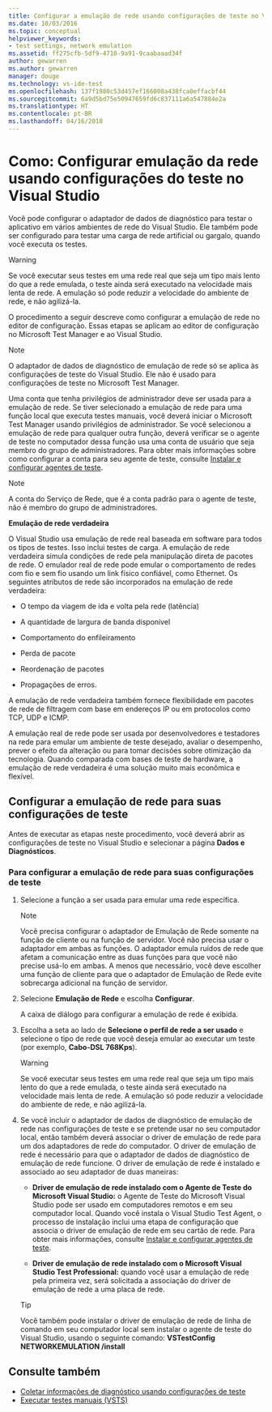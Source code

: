```yaml
---
title: Configurar a emulação de rede usando configurações de teste no Visual Studio | Microsoft Docs
ms.date: 10/03/2016
ms.topic: conceptual
helpviewer_keywords:
- test settings, network emulation
ms.assetid: ff275cfb-5df9-4710-9a91-9caabaaad34f
author: gewarren
ms.author: gewarren
manager: douge
ms.technology: vs-ide-test
ms.openlocfilehash: 137f1980c53d457ef166008a438fca0effacbf44
ms.sourcegitcommit: 6a9d5bd75e50947659fd6c837111a6a547884e2a
ms.translationtype: HT
ms.contentlocale: pt-BR
ms.lasthandoff: 04/16/2018
---
```

# <a name="how-to-configure-network-emulation-using-test-settings-in-visual-studio"></a>Como: Configurar emulação da rede usando configurações do teste no Visual Studio

Você pode configurar o adaptador de dados de diagnóstico para testar o aplicativo em vários ambientes de rede do Visual Studio. Ele também pode ser configurado para testar uma carga de rede artificial ou gargalo, quando você executa os testes.

> [!WARNING]
> Se você executar seus testes em uma rede real que seja um tipo mais lento do que a rede emulada, o teste ainda será executado na velocidade mais lenta de rede. A emulação só pode reduzir a velocidade do ambiente de rede, e não agilizá-la.

 O procedimento a seguir descreve como configurar a emulação de rede no editor de configuração. Essas etapas se aplicam ao editor de configuração no Microsoft Test Manager e ao Visual Studio.

> [!NOTE]
> O adaptador de dados de diagnóstico de emulação de rede só se aplica às configurações de teste do Visual Studio. Ele não é usado para configurações de teste no Microsoft Test Manager.

Uma conta que tenha privilégios de administrador deve ser usada para a emulação de rede. Se tiver selecionado a emulação de rede para uma função local que executa testes manuais, você deverá iniciar o Microsoft Test Manager usando privilégios de administrador. Se você selecionou a emulação de rede para qualquer outra função, deverá verificar se o agente de teste no computador dessa função usa uma conta de usuário que seja membro do grupo de administradores. Para obter mais informações sobre como configurar a conta para seu agente de teste, consulte [Instalar e configurar agentes de teste](../test/lab-management/install-configure-test-agents.md).

> [!NOTE]
> A conta do Serviço de Rede, que é a conta padrão para o agente de teste, não é membro do grupo de administradores.

 **Emulação de rede verdadeira**

 O Visual Studio usa emulação de rede real baseada em software para todos os tipos de testes. Isso inclui testes de carga. A emulação de rede verdadeira simula condições de rede pela manipulação direta de pacotes de rede. O emulador real de rede pode emular o comportamento de redes com fio e sem fio usando um link físico confiável, como Ethernet. Os seguintes atributos de rede são incorporados na emulação de rede verdadeira:

-   O tempo da viagem de ida e volta pela rede (latência)

-   A quantidade de largura de banda disponível

-   Comportamento do enfileiramento

-   Perda de pacote

-   Reordenação de pacotes

-   Propagações de erros.

 A emulação de rede verdadeira também fornece flexibilidade em pacotes de rede de filtragem com base em endereços IP ou em protocolos como TCP, UDP e ICMP.

 A emulação real de rede pode ser usada por desenvolvedores e testadores na rede para emular um ambiente de teste desejado, avaliar o desempenho, prever o efeito da alteração ou para tomar decisões sobre otimização da tecnologia. Quando comparada com bases de teste de hardware, a emulação de rede verdadeira é uma solução muito mais econômica e flexível.

## <a name="configure-network-emulation-for-your-test-settings"></a>Configurar a emulação de rede para suas configurações de teste
 Antes de executar as etapas neste procedimento, você deverá abrir as configurações de teste no Visual Studio e selecionar a página **Dados e Diagnósticos**.

### <a name="to-configure-network-emulation-for-your-test-settings"></a>Para configurar a emulação de rede para suas configurações de teste

1.  Selecione a função a ser usada para emular uma rede específica.

    > [!NOTE]
    > Você precisa configurar o adaptador de Emulação de Rede somente na função de cliente ou na função de servidor. Você não precisa usar o adaptador em ambas as funções. O adaptador emula ruídos de rede que afetam a comunicação entre as duas funções para que você não precise usá-lo em ambas. A menos que necessário, você deve escolher uma função de cliente para que o adaptador de Emulação de Rede evite sobrecarga adicional na função de servidor.

2.  Selecione **Emulação de Rede** e escolha **Configurar**.

     A caixa de diálogo para configurar a emulação de rede é exibida.

3.  Escolha a seta ao lado de **Selecione o perfil de rede a ser usado** e selecione o tipo de rede que você deseja emular ao executar um teste (por exemplo, **Cabo-DSL 768Kps**).

    > [!WARNING]
    > Se você executar seus testes em uma rede real que seja um tipo mais lento do que a rede emulada, o teste ainda será executado na velocidade mais lenta de rede. A emulação só pode reduzir a velocidade do ambiente de rede, e não agilizá-la.

4.  Se você incluir o adaptador de dados de diagnóstico de emulação de rede nas configurações de teste e se pretende usar no seu computador local, então também deverá associar o driver de emulação de rede para um dos adaptadores de rede do computador. O driver de emulação de rede é necessário para que o adaptador de dados de diagnóstico de emulação de rede funcione. O driver de emulação de rede é instalado e associado ao seu adaptador de duas maneiras:

    -   **Driver de emulação de rede instalado com o Agente de Teste do Microsoft Visual Studio:** o Agente de Teste do Microsoft Visual Studio pode ser usado em computadores remotos e em seu computador local. Quando você instala o Visual Studio Test Agent, o processo de instalação inclui uma etapa de configuração que associa o driver de emulação de rede em seu cartão de rede. Para obter mais informações, consulte [Instalar e configurar agentes de teste](../test/lab-management/install-configure-test-agents.md).

    -   **Driver de emulação de rede instalado com o Microsoft Visual Studio Test Professional:** quando você usar a emulação de rede pela primeira vez, será solicitada a associação do driver de emulação de rede a uma placa de rede.

    > [!TIP]
    > Você também pode instalar o driver de emulação de rede de linha de comando em seu computador local sem instalar o agente de teste do Visual Studio, usando o seguinte comando: **VSTestConfig NETWORKEMULATION /install**

## <a name="see-also"></a>Consulte também

- [Coletar informações de diagnóstico usando configurações de teste](../test/collect-diagnostic-information-using-test-settings.md)
- [Executar testes manuais (VSTS)](/vsts/manual-test/getting-started/run-manual-tests)